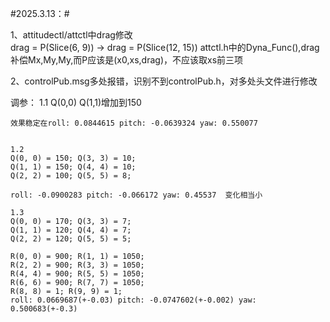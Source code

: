 #2025.3.13：#

1、attitudectl/attctl中drag修改  
    drag = P(Slice(6, 9)) → drag = P(Slice(12, 15))
    attctl.h中的Dyna_Func(),drag补偿Mx,My,My,而P应该是(x0,xs,drag)，不应该取xs前三项

2、controlPub.msg多处报错，识别不到controlPub.h，对多处头文件进行修改

调参：
    1.1
    Q(0,0) Q(1,1)增加到150

    效果稳定在roll: 0.0844615 pitch: -0.0639324 yaw: 0.550077


    1.2
    Q(0, 0) = 150; Q(3, 3) = 10;
    Q(1, 1) = 150; Q(4, 4) = 10;
    Q(2, 2) = 100; Q(5, 5) = 8;

    roll: -0.0900283 pitch: -0.066172 yaw: 0.45537  变化相当小

    1.3
    Q(0, 0) = 170; Q(3, 3) = 7;
    Q(1, 1) = 120; Q(4, 4) = 7;
    Q(2, 2) = 120; Q(5, 5) = 5;

    R(0, 0) = 900; R(1, 1) = 1050;
    R(2, 2) = 900; R(3, 3) = 1050;
    R(4, 4) = 900; R(5, 5) = 1050;
    R(6, 6) = 900; R(7, 7) = 1050;
    R(8, 8) = 1; R(9, 9) = 1;
    roll: 0.0669687(+-0.03) pitch: -0.0747602(+-0.002) yaw: 0.500683(+-0.3)

